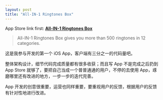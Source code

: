 ```yaml
---
layout: post
title: "All-IN-1 Ringtones Box"
---
```


App Store link first: **[All-IN-1 Ringtones Box](http://itunes.apple.com/us/app/all-in-1-ringtones-box/id398357284?mt=8)**

> All-IN-1 Ringtones Box gives you more than 500 ringtones in 12 categories.

这是我参与开发的第一个 iOS App，客户端有三分之一的代码量吧。

整体架构设计，细节代码完成质量都有很多收获；而且写 App 不是完成之后扔到 App Store 就够了，要把自己当成一个普普通通的用户，不停的去使用 App，琢磨哪里还有改进的地方，一步一步的迭代完善。

App 开发的创意很重要，运营也同样重要，要重视用户的反馈，根据用户的反馈有针对性地进行改进。

